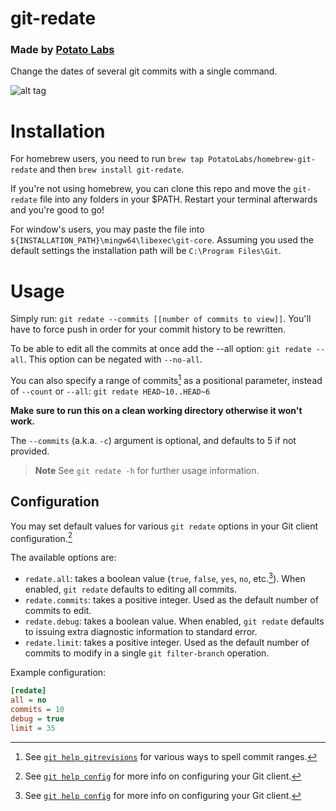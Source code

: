# git-redate
### Made by [Potato Labs](http://taterlabs.com)

Change the dates of several git commits with a single command.

![alt tag](https://i.stack.imgur.com/yE4cQ.gif)

# Installation

For homebrew users, you need to run `brew tap PotatoLabs/homebrew-git-redate` and then `brew install git-redate`.

If you're not using homebrew, you can clone this repo and move the `git-redate` file into any folders in your $PATH. Restart your terminal afterwards and you're good to go!

For window's users, you may paste the file into `${INSTALLATION_PATH}\mingw64\libexec\git-core`. Assuming you used the default settings the installation path will be `C:\Program Files\Git`.

# Usage

Simply run: `git redate --commits [[number of commits to view]]`.  You'll have to force push in order for your commit history to be rewritten.

To be able to edit all the commits at once add the --all option: `git redate --all`.  This option can be negated with `--no-all`.

You can also specify a range of commits[^git-gitrevisions-help] as a positional parameter, instead of `--count` or `--all`: `git redate HEAD~10..HEAD~6`

**Make sure to run this on a clean working directory otherwise it won't work.**

The `--commits` (a.k.a. `-c`) argument is optional, and defaults to 5 if not provided.

<!-- note that this renders an info box -->
> **Note**
> See `git redate -h` for further usage information.

## Configuration

You may set default values for various `git redate` options in your Git client configuration.[^git-config-help]

The available options are:

- `redate.all`: takes a boolean value (`true`, `false`, `yes`, `no`, etc.[^git-config-help]). When enabled, `git redate` defaults to editing all commits.
- `redate.commits`: takes a positive integer.  Used as the default number of commits to edit.
- `redate.debug`: takes a boolean value.  When enabled, `git redate` defaults to issuing extra diagnostic information to standard error.
- `redate.limit`: takes a positive integer.  Used as the default number of commits to modify in a single `git filter-branch` operation.

Example configuration:

```INI
[redate]
all = no
commits = 10
debug = true
limit = 35
```

[^git-gitrevisions-help]: See [`git help gitrevisions`](https://git-scm.com/docs/gitrevisions) for various ways to spell commit ranges.
[^git-config-help]: See [`git help config`](https://git-scm.com/docs/git-config) for more info on configuring your Git client.

